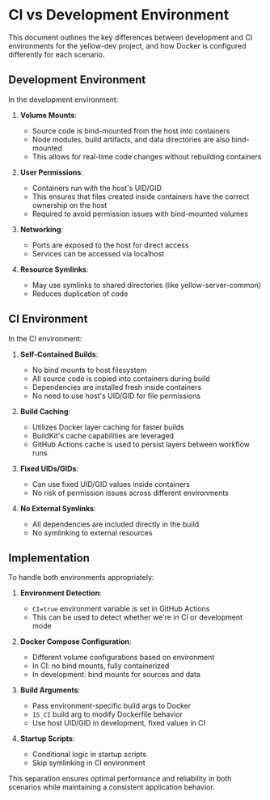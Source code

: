 # CI vs Development Environment

This document outlines the key differences between development and CI environments for the yellow-dev project, and how Docker is configured differently for each scenario.

## Development Environment

In the development environment:

1. **Volume Mounts**: 
   - Source code is bind-mounted from the host into containers
   - Node modules, build artifacts, and data directories are also bind-mounted
   - This allows for real-time code changes without rebuilding containers

2. **User Permissions**:
   - Containers run with the host's UID/GID
   - This ensures that files created inside containers have the correct ownership on the host
   - Required to avoid permission issues with bind-mounted volumes

3. **Networking**:
   - Ports are exposed to the host for direct access
   - Services can be accessed via localhost

4. **Resource Symlinks**:
   - May use symlinks to shared directories (like yellow-server-common)
   - Reduces duplication of code

## CI Environment

In the CI environment:

1. **Self-Contained Builds**:
   - No bind mounts to host filesystem
   - All source code is copied into containers during build
   - Dependencies are installed fresh inside containers
   - No need to use host's UID/GID for file permissions

2. **Build Caching**:
   - Utilizes Docker layer caching for faster builds
   - BuildKit's cache capabilities are leveraged
   - GitHub Actions cache is used to persist layers between workflow runs

3. **Fixed UIDs/GIDs**:
   - Can use fixed UID/GID values inside containers
   - No risk of permission issues across different environments

4. **No External Symlinks**:
   - All dependencies are included directly in the build
   - No symlinking to external resources

## Implementation

To handle both environments appropriately:

1. **Environment Detection**:
   - `CI=true` environment variable is set in GitHub Actions
   - This can be used to detect whether we're in CI or development mode

2. **Docker Compose Configuration**:
   - Different volume configurations based on environment
   - In CI: no bind mounts, fully containerized
   - In development: bind mounts for sources and data

3. **Build Arguments**:
   - Pass environment-specific build args to Docker
   - `IS_CI` build arg to modify Dockerfile behavior
   - Use host UID/GID in development, fixed values in CI

4. **Startup Scripts**:
   - Conditional logic in startup scripts
   - Skip symlinking in CI environment

This separation ensures optimal performance and reliability in both scenarios while maintaining a consistent application behavior.